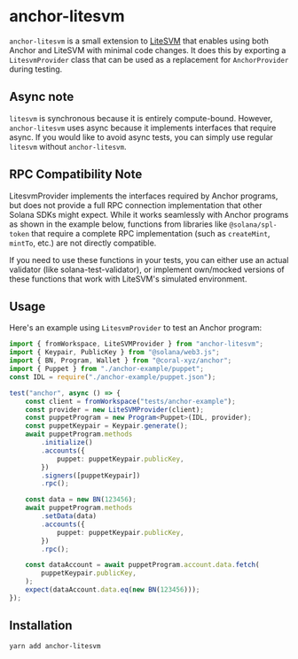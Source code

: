 # anchor-litesvm

`anchor-litesvm` is a small extension to [LiteSVM](https://github.com/LiteSVM/litesvm)
that enables using both Anchor and LiteSVM with minimal code changes. It does this by exporting a `LitesvmProvider` class that can be used as a replacement for `AnchorProvider` during testing.

## Async note

`litesvm` is synchronous because it is entirely compute-bound. However, `anchor-litesvm` uses async because
it implements interfaces that require async. If you would like to avoid async tests, you can simply
use regular `litesvm` without `anchor-litesvm`.

## RPC Compatibility Note
LitesvmProvider implements the interfaces required by Anchor programs, but does not provide a full RPC connection implementation that other Solana SDKs might expect. While it works seamlessly with Anchor programs as shown in the example below, functions from libraries like `@solana/spl-token` that require a complete RPC implementation (such as `createMint`, `mintTo`, etc.) are not directly compatible.

If you need to use these functions in your tests, you can either use an actual validator (like solana-test-validator), or implement own/mocked versions of these functions that work with LiteSVM's simulated environment.


## Usage

Here's an example using `LitesvmProvider` to test an Anchor program:

```typescript
import { fromWorkspace, LiteSVMProvider } from "anchor-litesvm";
import { Keypair, PublicKey } from "@solana/web3.js";
import { BN, Program, Wallet } from "@coral-xyz/anchor";
import { Puppet } from "./anchor-example/puppet";
const IDL = require("./anchor-example/puppet.json");

test("anchor", async () => {
	const client = fromWorkspace("tests/anchor-example");
	const provider = new LiteSVMProvider(client);
	const puppetProgram = new Program<Puppet>(IDL, provider);
	const puppetKeypair = Keypair.generate();
	await puppetProgram.methods
		.initialize()
		.accounts({
			puppet: puppetKeypair.publicKey,
		})
		.signers([puppetKeypair])
		.rpc();

	const data = new BN(123456);
	await puppetProgram.methods
		.setData(data)
		.accounts({
			puppet: puppetKeypair.publicKey,
		})
		.rpc();

	const dataAccount = await puppetProgram.account.data.fetch(
		puppetKeypair.publicKey,
	);
	expect(dataAccount.data.eq(new BN(123456)));
});
```

## Installation

```
yarn add anchor-litesvm
```
